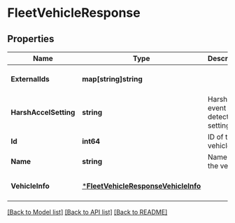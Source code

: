 # FleetVehicleResponse

## Properties
Name | Type | Description | Notes
------------ | ------------- | ------------- | -------------
**ExternalIds** | **map[string]string** |  | [optional] [default to null]
**HarshAccelSetting** | **string** | Harsh event detection setting. | [optional] [default to null]
**Id** | **int64** | ID of the vehicle. | [default to null]
**Name** | **string** | Name of the vehicle. | [default to null]
**VehicleInfo** | [***FleetVehicleResponseVehicleInfo**](FleetVehicleResponse_vehicleInfo.md) |  | [optional] [default to null]

[[Back to Model list]](../README.md#documentation-for-models) [[Back to API list]](../README.md#documentation-for-api-endpoints) [[Back to README]](../README.md)


